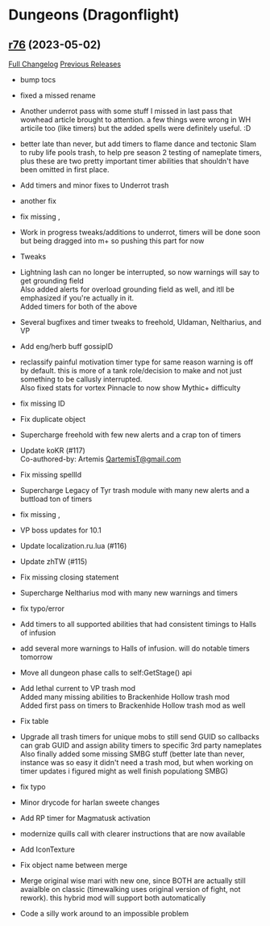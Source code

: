 # <DBM> Dungeons (Dragonflight)

## [r76](https://github.com/DeadlyBossMods/DBM-Dungeons/tree/r76) (2023-05-02)
[Full Changelog](https://github.com/DeadlyBossMods/DBM-Dungeons/compare/r75...r76) [Previous Releases](https://github.com/DeadlyBossMods/DBM-Dungeons/releases)

- bump tocs  
- fixed a missed rename  
- Another underrot pass with some stuff I missed in last pass that wowhead article brought to attention. a few things were wrong in WH articile too (like timers) but the added spells were definitely useful. :D  
- better late than never, but add timers to flame dance and tectonic Slam to ruby life pools trash, to help pre season 2 testing of nameplate timers, plus these are two pretty important timer abilities that shouldn't have been omitted in first place.  
- Add timers and minor fixes to Underrot trash  
- another fix  
- fix missing ,  
- Work in progress tweaks/additions to underrot, timers will be done soon but being dragged into m+ so pushing this part for now  
- Tweaks  
- Lightning lash can no longer be interrupted, so now warnings will say to get grounding field  
    Also added alerts for overload grounding field as well, and itll be emphasized if you're actually in it.  
    Added timers for both of the above  
- Several bugfixes and timer tweaks to freehold, Uldaman, Neltharius, and VP  
- Add eng/herb buff gossipID  
- reclassify painful motivation timer type for same reason warning is off by default. this is more of a tank role/decision to make and not just something to be callusly interrupted.  
    Also fixed stats for vortex Pinnacle to now show Mythic+ difficulty  
- fix missing ID  
- Fix duplicate object  
- Supercharge freehold with few new alerts and a crap ton of timers  
- Update koKR (#117)  
    Co-authored-by: Artemis <QartemisT@gmail.com>  
- Fix missing spellId  
- Supercharge Legacy of Tyr trash module with many new alerts and a buttload ton of timers  
- fix missing ,  
- VP boss updates for 10.1  
- Update localization.ru.lua (#116)  
- Update zhTW (#115)  
- Fix missing closing statement  
- Supercharge Neltharius mod with many new warnings and timers  
- fix typo/error  
- Add timers to all supported abilities that had consistent timings to Halls of infusion  
- add several more warnings to Halls of infusion. will do notable timers tomorrow  
- Move all dungeon phase calls to self:GetStage() api  
- Add lethal current to VP trash mod  
    Added many missing abilities to Brackenhide Hollow trash mod  
    Added first pass on timers to Brackenhide Hollow trash mod as well  
- Fix table  
- Upgrade all trash timers for unique mobs to still send GUID so callbacks can grab GUID and assign ability timers to specific 3rd party nameplates  
    Also finally added some missing SMBG stuff (better late than never, instance was so easy it didn't need a trash mod, but when working on timer updates i figured might as well finish populationg SMBG)  
- fix typo  
- Minor drycode for harlan sweete changes  
- Add RP timer for Magmatusk activation  
- modernize quills call with clearer instructions that are now available  
- Add IconTexture  
- Fix object name between merge  
- Merge original wise mari with new one, since BOTH are actually still avaialble on classic (timewalking uses original version of fight, not rework). this hybrid mod will support both automatically  
- Code a silly work around to an impossible problem  
